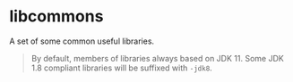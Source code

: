 # libcommons
A set of some common useful libraries.

> By default, members of libraries always based on JDK 11. Some JDK 1.8 compliant libraries will be suffixed with `-jdk8`.
